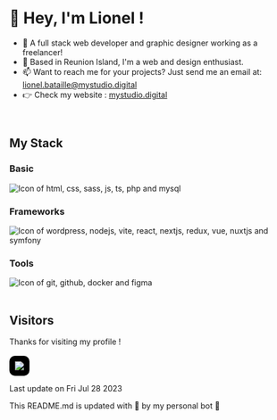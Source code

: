 
# 👋 Hey, I'm Lionel !

- 💼 A full stack web developer and graphic designer working as a freelancer!
- 🌱 Based in Reunion Island, I'm a web and design enthusiast.
- 📫 Want to reach me for your projects? Just send me an email at: lionel.bataille@mystudio.digital
- 👉 Check my website : [mystudio.digital](https://mystudio.digital/)
<br>

## My Stack
### Basic
<div>
	<img src="https://skillicons.dev/icons?i=html,css,sass,js,ts,php,mysql" alt="Icon of html, css, sass, js, ts, php and mysql">
</div>

### Frameworks
<div>
	<img src="https://skillicons.dev/icons?i=wordpress,nodejs,vite,react,nextjs,redux,vue,nuxtjs,symfony" alt="Icon of wordpress, nodejs, vite, react, nextjs, redux, vue, nuxtjs and symfony">
</div>

### Tools
<div>
	<img src="https://skillicons.dev/icons?i=git,github,docker,figma" alt="Icon of git, github, docker and figma">
</div>
<br>

## Visitors
Thanks for visiting my profile !<br>
<br>
<img style="background-color: #000; padding: 10px; border-radius: 10px" src="https://profile-counter.glitch.me/Popwers/count.svg" />

Last update on Fri Jul 28 2023

This README.md is updated with 💙 by my personal bot 👾

